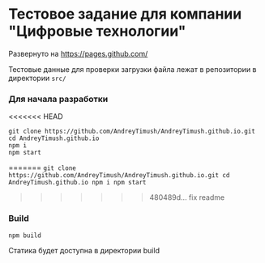 # Тестовое задание для компании "Цифровые технологии"

Развернуто на https://pages.github.com/

Тестовые данные для проверки загрузки файла лежат в репозитории в директории `src/`

### Для начала разработки

<<<<<<< HEAD
```
git clone https://github.com/AndreyTimush/AndreyTimush.github.io.git
cd AndreyTimush.github.io
npm i
npm start
```
=======
`git clone https://github.com/AndreyTimush/AndreyTimush.github.io.git cd AndreyTimush.github.io npm i npm start`
>>>>>>> 480489d... fix readme

### Build

```npm build```

Статика будет доступна в директории build
